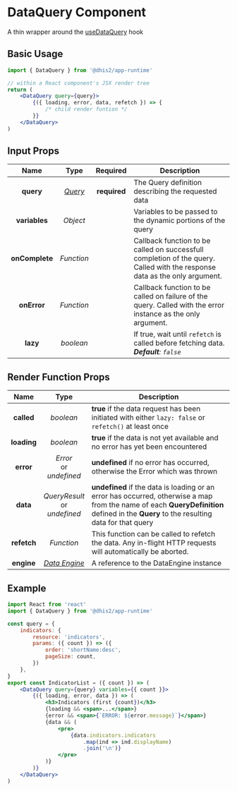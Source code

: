 # DataQuery Component

A thin wrapper around the [useDataQuery](hooks/useDataQuery.md) hook

## Basic Usage

```jsx
import { DataQuery } from '@dhis2/app-runtime'

// within a React component's JSX render tree
return (
    <DataQuery query={query}>
        {({ loading, error, data, refetch }) => {
            /* child render funtion */
        }}
    </DataQuery>
)
```

## Input Props

|      Name      |           Type            |   Required   | Description                                                                                                                |
| :------------: | :-----------------------: | :----------: | -------------------------------------------------------------------------------------------------------------------------- |
|   **query**    | [_Query_](types/Query.md) | **required** | The Query definition describing the requested data                                                                         |
| **variables**  |         _Object_          |              | Variables to be passed to the dynamic portions of the query                                                                |
| **onComplete** |        _Function_         |              | Callback function to be called on successfull completion of the query. Called with the response data as the only argument. |
|  **onError**   |        _Function_         |              | Callback function to be called on failure of the query. Called with the error instance as the only argument.               |
| **lazy** | _boolean_ | | If true, wait until `refetch` is called before fetching data.<br/>_**Default**: `false`_ |

## Render Function Props

|    Name     |                 Type                 | Description                                                                                                                                                                            |
| :---------: | :----------------------------------: | -------------------------------------------------------------------------------------------------------------------------------------------------------------------------------------- |
| **called** |              _boolean_               | **true** if the data request has been initiated with either `lazy: false` or `refetch()` at least once                                                                                                        |
| **loading** |              _boolean_               | **true** if the data is not yet available and no error has yet been encountered                                                                                                        |
|  **error**  |    _Error_<br/>or<br/>_undefined_    | **undefined** if no error has occurred, otherwise the Error which was thrown                                                                                                           |
|  **data**   | _QueryResult_<br/>or<br/>_undefined_ | **undefined** if the data is loading or an error has occurred, otherwise a map from the name of each **QueryDefinition** defined in the **Query** to the resulting data for that query |
| **refetch** |              _Function_              | This function can be called to refetch the data. Any in-flight HTTP requests will automatically be aborted.                                                                            |
| **engine**  | [_Data Engine_](advanced/DataEngine) | A reference to the DataEngine instance                                                                                                                                                 |

## Example

```jsx
import React from 'react'
import { DataQuery } from '@dhis2/app-runtime'

const query = {
    indicators: {
        resource: 'indicators',
        params: ({ count }) => ({
            order: 'shortName:desc',
            pageSize: count,
        })
    },
}
export const IndicatorList = ({ count }) => (
    <DataQuery query={query} variables={{ count }}>
        {({ loading, error, data }) => (
            <h3>Indicators (first {count})</h3>
            {loading && <span>...</span>}
            {error && <span>{`ERROR: ${error.message}`}</span>}
            {data && (
                <pre>
                    {data.indicators.indicators
                        .map(ind => ind.displayName)
                        .join('\n')}
                </pre>
            )}
        )}
    </DataQuery>
)
```
